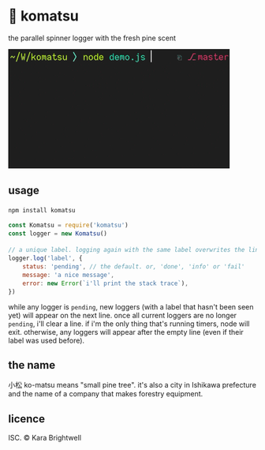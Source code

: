 # 🌲 komatsu

the parallel spinner logger with the fresh pine scent

![komatsu screencast](komatsu.gif)

## usage

`npm install komatsu`

```js
const Komatsu = require('komatsu')
const logger = new Komatsu()

// a unique label. logging again with the same label overwrites the line
logger.log('label', {
	status: 'pending', // the default. or, 'done', 'info' or 'fail'
	message: 'a nice message',
	error: new Error(`i'll print the stack trace`),
})
```

while any logger is `pending`, new loggers (with a label that hasn't been seen yet) will appear on the next line. once all current loggers are no longer `pending`, i'll clear a line. if i'm the only thing that's running timers, node will exit. otherwise, any loggers will appear after the empty line (even if their label was used before).

## the name

小松 ko-matsu means "small pine tree". it's also a city in Ishikawa prefecture and the name of a company that makes forestry equipment.

## licence

ISC. &copy; Kara Brightwell

